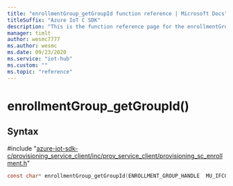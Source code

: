 ```yaml
---                             
title: "enrollmentGroup_getGroupId function reference | Microsoft Docs" 
titleSuffix: "Azure IoT C SDK"            
description: "This is the function reference page for the enrollmentGroup_getGroupId() function in the Azure IoT C SDK. This SDK is used with Azure IoT Hub and Azure IoT Hub Device Provisioning Service"            
manager: timlt                 
author: wesmc7777              
ms.author: wesmc               
ms.date: 09/23/2020                    
ms.service: "iot-hub"             
ms.custom: ""                
ms.topic: "reference"        
---                            
```


# enrollmentGroup_getGroupId()

## Syntax

\#include "[azure-iot-sdk-c/provisioning_service_client/inc/prov_service_client/provisioning_sc_enrollment.h](../provisioning-sc-enrollment-h.md)"  
```C
const char* enrollmentGroup_getGroupId(ENROLLMENT_GROUP_HANDLE  MU_IFCOMMA2);
```

